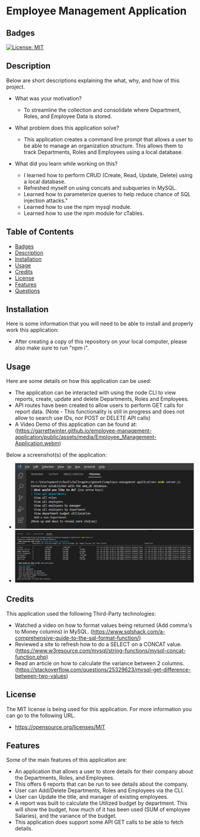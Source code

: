 # Employee Management Application

## Badges

[![License: MIT](https://img.shields.io/badge/License-MIT-yellow.svg)](https://opensource.org/licenses/MIT)

## Description

Below are short descriptions explaining the what, why, and how of this project.

- What was your motivation?
    - To streamline the collection and consolidate where Department, Roles, and Employee Data is stored.

- What problem does this application solve?
    - This application creates a command line prompt that allows a user to be able to manage an organization structure. This allows them to track Departments, Roles and Employees using a local database.

- What did you learn while working on this?
    - I learned how to perform CRUD (Create, Read, Update, Delete) using a local database.
    - Refreshed myself on using concats and subqueries in MySQL.
    - Learned how to parameterize queries to help reduce chance of SQL injection attacks."
    - Learned how to use the npm mysql module.
    - Learned how to use the npm module for cTables.
  
## Table of Contents

 - [Badges](#badges)
 - [Description](#description)
 - [Installation](#installation)
 - [Usage](#usage)
 - [Credits](#credits)
 - [License](#license)
 - [Features](#features)
 - [Questions](#questions)

## Installation
  
Here is some information that you will need to be able to install and properly work this application:
  - After creating a copy of this repository on your local computer, please also make sure to run "npm i".

## Usage
  
Here are some details on how this application can be used:
  - The application can be interacted with using the node CLI to view reports, create, update and delete Departments, Roles and Employees.
  - API routes have been created to allow users to perform GET calls for report data. (Note - This functionality is still in progress and does not allow to search use IDs, nor POST or DELETE API calls)
  - A Video Demo of this application can be found at:
            (https://garrettwinter.github.io/employee-management-application/public/assets/media/Employee_Management-Application.webm)
      
Below a screenshot(s) of the application:
  - ![Main Menu](./public/assets/images/Main-Menu.png)
  - ![Utilization Report](./public/assets/images/Budget-Utilization-Report.png)

## Credits

This application used the following Third-Party technologies:
  - Watched a video on how to format values being returned (Add comma's to Money columns) in MySQL. (https://www.sqlshack.com/a-comprehensive-guide-to-the-sql-format-function/)
  - Reviewed a site to refresh how to do a SELECT on a CONCAT value. (https://www.w3resource.com/mysql/string-functions/mysql-concat-function.php)
  - Read an article on how to calculate the variance between 2 columns. (https://stackoverflow.com/questions/25329623/mysql-get-difference-between-two-values)
 
## License

The MIT license is being used for this application. For more information you can go to the following URL.
  - https://opensource.org/licenses/MIT

## Features

Some of the main features of this application are:
  - An application that allows a user to store details for their company about the Departments, Roles, and Employees.
  - This offers 6 reports that can be run to see details about the company.
  - User can Add/Delete Departments, Roles and Employees via the CLI.
  - User can Update the title, and manager of existing employees.
  - A report was built to calculate the Utilized budget by department. This will show the budget, how much of it has been used (SUM of employee Salaries), and the variance of the budget.
  - This application does support some API GET calls to be able to fetch details.